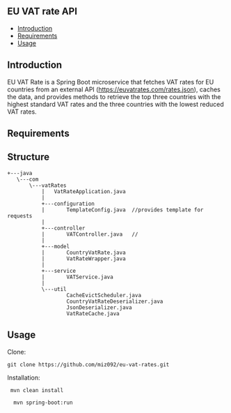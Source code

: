 ## EU VAT rate API

- [Introduction](#introduction)
- [Requirements](#requirements)
- [Usage](#usage)

## Introduction

EU VAT Rate is a Spring Boot microservice that fetches VAT rates for EU countries from an external API (https://euvatrates.com/rates.json), caches the
data, and provides methods to retrieve the top three countries with the highest standard VAT rates and the three countries with the lowest reduced VAT
rates.

## Requirements
## Structure
```
+---java
   \---com
       \---vatRates
           |   VatRateApplication.java
           |   
           +---configuration
           |       TemplateConfig.java  //provides template for requests
           |       
           +---controller
           |       VATController.java   // 
           |       
           +---model
           |       CountryVatRate.java
           |       VatRateWrapper.java
           |       
           +---service
           |       VATService.java
           |       
           \---util
                   CacheEvictScheduler.java
                   CountryVatRateDeserializer.java
                   JsonDeserializer.java
                   VatRateCache.java
```

## Usage

Clone: 
```shell
git clone https://github.com/miz092/eu-vat-rates.git
```

Installation:
```shell
 mvn clean install 
```

```shell
  mvn spring-boot:run     
```